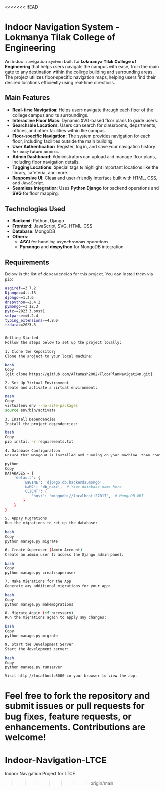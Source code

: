 <<<<<<< HEAD
# Indoor Navigation System - Lokmanya Tilak College of Engineering

An indoor navigation system built for **Lokmanya Tilak College of Engineering** that helps users navigate the campus with ease, from the main gate to any destination within the college building and surrounding areas. The project utilizes floor-specific navigation maps, helping users find their desired locations efficiently using real-time directions.

## Main Features

- **Real-time Navigation**: Helps users navigate through each floor of the college campus and its surroundings.
- **Interactive Floor Maps**: Dynamic SVG-based floor plans to guide users.
- **Searchable Locations**: Users can search for classrooms, departments, offices, and other facilities within the campus.
- **Floor-specific Navigation**: The system provides navigation for each floor, including facilities outside the main building.
- **User Authentication**: Register, log in, and save your navigation history for easy future access.
- **Admin Dashboard**: Administrators can upload and manage floor plans, including floor navigation details.
- **Tagging Locations**: Special tags to highlight important locations like the library, cafeteria, and more.
- **Responsive UI**: Clean and user-friendly interface built with HTML, CSS, and JavaScript.
- **Seamless Integration**: Uses **Python Django** for backend operations and **SVG** for floor mapping.

## Technologies Used

- **Backend**: Python, Django
- **Frontend**: JavaScript, SVG, HTML, CSS
- **Database**: MongoDB
- **Others**: 
  - **ASGI** for handling asynchronous operations
  - **Pymongo** and **dnspython** for MongoDB integration

## Requirements

Below is the list of dependencies for this project. You can install them via `pip`:

```bash
asgiref==3.7.2
Django==4.1.13
djongo==1.3.6
dnspython==2.4.2
pymongo==3.12.3
pytz==2023.3.post1
sqlparse==0.2.4
typing_extensions==4.8.0
tzdata==2023.3


Getting Started
Follow the steps below to set up the project locally:

1. Clone the Repository
Clone the project to your local machine:

bash
Copy
[git clone https://github.com/Altamash2002/FloorPlanNavigation.git]

2. Set Up Virtual Environment
Create and activate a virtual environment:

bash
Copy
virtualenv env --no-site-packages
source env/bin/activate

3. Install Dependencies
Install the project dependencies:

bash
Copy
pip install -r requirements.txt

4. Database Configuration
Ensure that MongoDB is installed and running on your machine, then configure the database connection in settings.py:

python
Copy
DATABASES = {
    'default': {
        'ENGINE': 'djongo.db.backends.mongo',
        'NAME': 'db_name',  # Your database name here
        'CLIENT': {
            'host': 'mongodb://localhost:27017',  # MongoDB URI
        }
    }
}

5. Apply Migrations
Run the migrations to set up the database:

bash
Copy
python manage.py migrate

6. Create Superuser (Admin Account)
Create an admin user to access the Django admin panel:

bash
Copy
python manage.py createsuperuser

7. Make Migrations for the App
Generate any additional migrations for your app:

bash
Copy
python manage.py makemigrations

8. Migrate Again (if necessary)
Run the migrations again to apply any changes:

bash
Copy
python manage.py migrate

9. Start the Development Server
Start the development server:

bash
Copy
python manage.py runserver

Visit http://localhost:8000 in your browser to view the app.
```
Feel free to fork the repository and submit issues or pull requests for bug fixes, feature requests, or enhancements. Contributions are welcome!
=======
# Indoor-Navigation-LTCE
Indoor Navigation Project for LTCE
>>>>>>> origin/main
